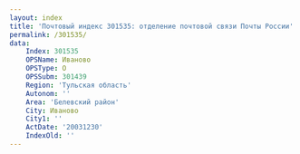 ```yaml
---
layout: index
title: 'Почтовый индекс 301535: отделение почтовой связи Почты России'
permalink: /301535/
data:
    Index: 301535
    OPSName: Иваново
    OPSType: О
    OPSSubm: 301439
    Region: 'Тульская область'
    Autonom: ''
    Area: 'Белевский район'
    City: Иваново
    City1: ''
    ActDate: '20031230'
    IndexOld: ''
---
```


